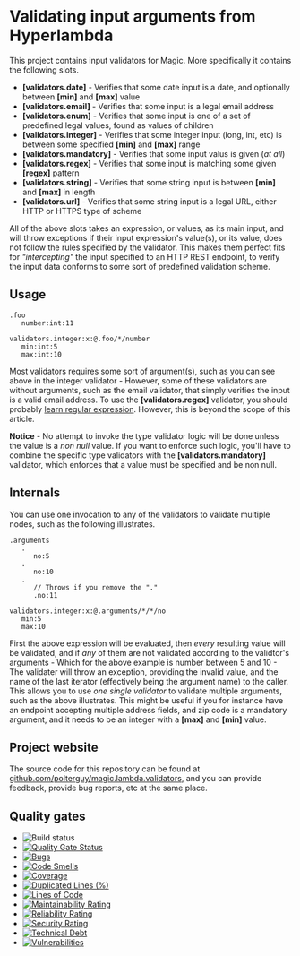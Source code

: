 
# Validating input arguments from Hyperlambda

This project contains input validators for Magic. More specifically it contains the following slots.

* __[validators.date]__ - Verifies that some date input is a date, and optionally between __[min]__ and __[max]__ value
* __[validators.email]__ - Verifies that some input is a legal email address
* __[validators.enum]__ - Verifies that some input is one of a set of predefined legal values, found as values of children
* __[validators.integer]__ - Verifies that some integer input (long, int, etc) is between some specified __[min]__ and __[max]__ range
* __[validators.mandatory]__ - Verifies that some input valus is given (_at all_)
* __[validators.regex]__ - Verifies that some input is matching some given __[regex]__ pattern
* __[validators.string]__ - Verifies that some string input is between __[min]__ and __[max]__ in length
* __[validators.url]__ - Verifies that some string input is a legal URL, either HTTP or HTTPS type of scheme

All of the above slots takes an expression, or values, as its main input, and will throw exceptions if their input expression's
value(s), or its value, does not follow the rules specified by the validator. This makes them perfect fits for _"intercepting"_ the
input specified to an HTTP REST endpoint, to verify the input data conforms to some sort of predefined validation scheme.

## Usage

```
.foo
   number:int:11

validators.integer:x:@.foo/*/number
   min:int:5
   max:int:10
```

Most validators requires some sort of argument(s), such as you can see above in the integer validator - However, some of
these validators are without arguments, such as the email validator, that simply verifies the input is a valid email address.
To use the **[validators.regex]** validator, you should probably [learn regular expression](https://medium.com/factory-mind/regex-tutorial-a-simple-cheatsheet-by-examples-649dc1c3f285).
However, this is beyond the scope of this article.

**Notice** - No attempt to invoke the type validator logic will be done unless the value is a _non null_ value. If you want
to enforce such logic, you'll have to combine the specific type validators with the **[validators.mandatory]** validator,
which enforces that a value must be specified and be non null.

## Internals

You can use one invocation to any of the validators to validate multiple nodes, such as the following illustrates.

```
.arguments
   .
      no:5
   .
      no:10
   .
      // Throws if you remove the "."
      .no:11

validators.integer:x:@.arguments/*/*/no
   min:5
   max:10
```

First the above expression will be evaluated, then *every* resulting value will be validated, and if *any* of them are
not validated according to the validtor's arguments - Which for the above example is number between 5 and 10 - The
validater will throw an exception, providing the invalid value, and the name of the last iterator (effectively being the argument name)
to the caller. This allows you to use *one single validator* to validate multiple arguments, such as the above illustrates.
This might be useful if you for instance have an endpoint accepting multiple address fields, and zip code is a mandatory
argument, and it needs to be an integer with a **[max]** and **[min]** value.

## Project website

The source code for this repository can be found at [github.com/polterguy/magic.lambda.validators](https://github.com/polterguy/magic.lambda.validators), and you can provide feedback, provide bug reports, etc at the same place.

## Quality gates

- ![Build status](https://github.com/polterguy/magic.lambda.validators/actions/workflows/build.yaml/badge.svg)
- [![Quality Gate Status](https://sonarcloud.io/api/project_badges/measure?project=polterguy_magic.lambda.validators&metric=alert_status)](https://sonarcloud.io/dashboard?id=polterguy_magic.lambda.validators)
- [![Bugs](https://sonarcloud.io/api/project_badges/measure?project=polterguy_magic.lambda.validators&metric=bugs)](https://sonarcloud.io/dashboard?id=polterguy_magic.lambda.validators)
- [![Code Smells](https://sonarcloud.io/api/project_badges/measure?project=polterguy_magic.lambda.validators&metric=code_smells)](https://sonarcloud.io/dashboard?id=polterguy_magic.lambda.validators)
- [![Coverage](https://sonarcloud.io/api/project_badges/measure?project=polterguy_magic.lambda.validators&metric=coverage)](https://sonarcloud.io/dashboard?id=polterguy_magic.lambda.validators)
- [![Duplicated Lines (%)](https://sonarcloud.io/api/project_badges/measure?project=polterguy_magic.lambda.validators&metric=duplicated_lines_density)](https://sonarcloud.io/dashboard?id=polterguy_magic.lambda.validators)
- [![Lines of Code](https://sonarcloud.io/api/project_badges/measure?project=polterguy_magic.lambda.validators&metric=ncloc)](https://sonarcloud.io/dashboard?id=polterguy_magic.lambda.validators)
- [![Maintainability Rating](https://sonarcloud.io/api/project_badges/measure?project=polterguy_magic.lambda.validators&metric=sqale_rating)](https://sonarcloud.io/dashboard?id=polterguy_magic.lambda.validators)
- [![Reliability Rating](https://sonarcloud.io/api/project_badges/measure?project=polterguy_magic.lambda.validators&metric=reliability_rating)](https://sonarcloud.io/dashboard?id=polterguy_magic.lambda.validators)
- [![Security Rating](https://sonarcloud.io/api/project_badges/measure?project=polterguy_magic.lambda.validators&metric=security_rating)](https://sonarcloud.io/dashboard?id=polterguy_magic.lambda.validators)
- [![Technical Debt](https://sonarcloud.io/api/project_badges/measure?project=polterguy_magic.lambda.validators&metric=sqale_index)](https://sonarcloud.io/dashboard?id=polterguy_magic.lambda.validators)
- [![Vulnerabilities](https://sonarcloud.io/api/project_badges/measure?project=polterguy_magic.lambda.validators&metric=vulnerabilities)](https://sonarcloud.io/dashboard?id=polterguy_magic.lambda.validators)
